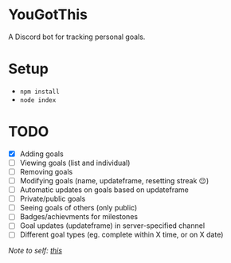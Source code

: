 # YouGotThis
A Discord bot for tracking personal goals.

# Setup

- `npm install`
- `node index`

# TODO

- [x] Adding goals
- [ ] Viewing goals (list and individual)
- [ ] Removing goals
- [ ] Modifying goals (name, updateframe, resetting streak 😔)
- [ ] Automatic updates on goals based on updateframe
- [ ] Private/public goals
- [ ] Seeing goals of others (only public)
- [ ] Badges/achievments for milestones
- [ ] Goal updates (updateframe) in server-specified channel
- [ ] Different goal types (eg. complete within X time, or on X date)

*Note to self: [this](https://old.reddit.com/r/Discord_Bots/comments/l4eooh/looking_for_a_bot_to_keep_track_of_habitspersonal/gkoptn1/)*
